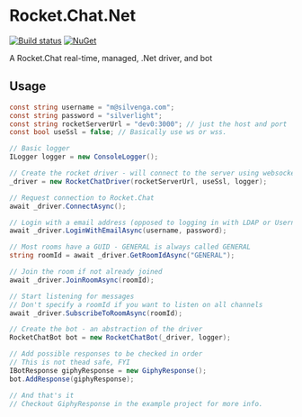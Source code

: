 # Rocket.Chat.Net

[![Build status](https://ci.appveyor.com/api/projects/status/0d4nc078d7dqgj89?svg=true)](https://ci.appveyor.com/project/Silvenga/rocket-chat-net) [![NuGet](https://img.shields.io/nuget/vpre/Rocket.Chat.Net.svg)](https://www.nuget.org/packages/Rocket.Chat.Net/)

A Rocket.Chat real-time, managed, .Net driver, and bot

## Usage

```csharp
const string username = "m@silvenga.com";
const string password = "silverlight";
const string rocketServerUrl = "dev0:3000"; // just the host and port
const bool useSsl = false; // Basically use ws or wss.

// Basic logger
ILogger logger = new ConsoleLogger();

// Create the rocket driver - will connect to the server using websockets
_driver = new RocketChatDriver(rocketServerUrl, useSsl, logger);

// Request connection to Rocket.Chat
await _driver.ConnectAsync();

// Login with a email address (opposed to logging in with LDAP or Username)
await _driver.LoginWithEmailAsync(username, password);

// Most rooms have a GUID - GENERAL is always called GENERAL
string roomId = await _driver.GetRoomIdAsync("GENERAL");

// Join the room if not already joined
await _driver.JoinRoomAsync(roomId);

// Start listening for messages
// Don't specify a roomId if you want to listen on all channels
await _driver.SubscribeToRoomAsync(roomId);

// Create the bot - an abstraction of the driver
RocketChatBot bot = new RocketChatBot(_driver, logger);

// Add possible responses to be checked in order
// This is not thead safe, FYI
IBotResponse giphyResponse = new GiphyResponse();
bot.AddResponse(giphyResponse);

// And that's it
// Checkout GiphyResponse in the example project for more info.
```
